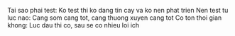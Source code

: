 Tai sao phai test: Ko test thi ko dang tin cay va ko nen phat trien
Nen test tu luc nao: Cang som cang tot, cang thuong xuyen cang tot
Co ton thoi gian khong: Luc dau thi co, sau se co nhieu loi ich


